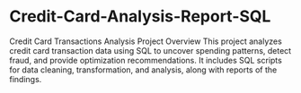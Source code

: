 # Credit-Card-Analysis-Report-SQL
Credit Card Transactions Analysis Project Overview This project analyzes credit card transaction data using SQL to uncover spending patterns, detect fraud, and provide optimization recommendations. It includes SQL scripts for data cleaning, transformation, and analysis, along with reports of the findings.
